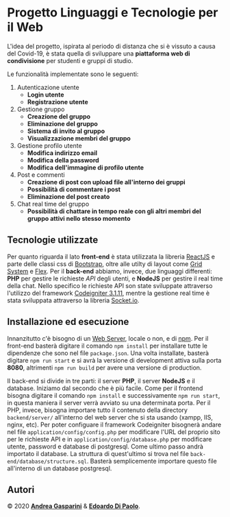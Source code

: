 # Progetto Linguaggi e Tecnologie per il Web

L'idea del progetto, ispirata al periodo di distanza che si è vissuto a causa del Covid-19, è stata quella di sviluppare una **piattaforma web di condivisione** per studenti e gruppi di studio. 

Le funzionalità implementate sono le seguenti:
1. Autenticazione utente
	- **Login utente**
	- **Registrazione utente**
2. Gestione gruppo
	- **Creazione del gruppo**
	- **Eliminazione del gruppo**
	- **Sistema di invito al gruppo**
	- **Visualizzazione membri del gruppo**
3. Gestione profilo utente
	- **Modifica indirizzo email**
	- **Modifica della password**
	- **Modifica dell'immagine di profilo utente**
4. Post e commenti
	- **Creazione di post con upload file all'interno dei gruppi**
	- **Possibilità di commentare i post**
	- **Eliminazione del post creato**
5. Chat real time del gruppo
	- **Possibilità di chattare in tempo reale con gli altri membri del gruppo attivi nello stesso momento**

## Tecnologie utilizzate ##
Per quanto riguarda il lato **front-end** è stata utilizzata la libreria [ReactJS](https://it.reactjs.org/) e parte delle classi css di [Bootstrap](https://getbootstrap.com/), oltre alle utilty di layout come [Grid System](https://getbootstrap.com/docs/4.0/layout/grid/) e [Flex](https://getbootstrap.com/docs/4.4/utilities/flex/).
Per il **back-end** abbiamo, invece, due linguaggi differenti: **PHP** per gestire le richieste _API_ degli utenti, e **NodeJS** per gestire il real time della chat. 
Nello specifico le richieste API son state sviluppate attraverso l'utilizzo del framework [Codeigniter 3.1.11](https://codeigniter.com/), mentre la gestione real time è stata sviluppata attraverso la libreria [Socket.io](https://socket.io).

## Installazione ed esecuzione ##
Innanzitutto c'è bisogno di un [Web Server](https://it.wikipedia.org/wiki/Server_web), locale o non, e di [npm](https://www.npmjs.com/).
Per il front-end basterà digitare il comando `npm install` per installare tutte le dipendenze che sono nel file `package.json`. Una volta installate, basterà digitare `npm run start` e si avrà la versione di development attiva sulla porta **8080**, altrimenti `npm run build` per avere una versione di production.

Il back-end si divide in tre parti: il server **PHP**, il server **NodeJS** e il database. Iniziamo dal secondo che è più facile.
Come per il frontend bisogna digitare il comando `npm install` e successivamente `npm run start`, in questa maniera il server verrà avviato su una determinata porta.
Per il PHP, invece, bisogna importare tutto il contenuto della directory `backend/server/` all'interno del web server che si sta usando (xampp, IIS, nginx, etc). 
Per poter configuare il framework Codeigniter bisognerà andare nel file `application/config/config.php` per modificare l'URL del proprio sito per le richieste API e in `application/config/database.php` per modificare utente, password e database di postgresql.
Come ultimo passo andrà importato il database.  La struttura di quest'ultimo si trova nel file `back-end/database/structure.sql`. Basterà semplicemente importare questo file all'interno di un database postgresql.
		
## Autori ##
&copy; 2020 **[Andrea Gasparini](https://github.com/andrea-gasparini)** & **[Edoardo Di Paolo](https://github.com/aedoardo)**.
